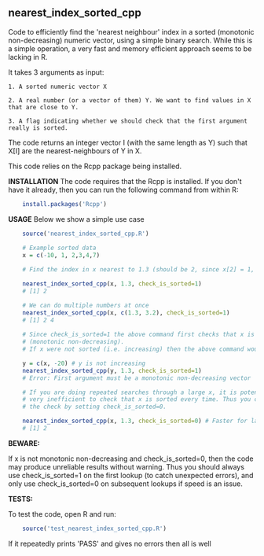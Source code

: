 **nearest_index_sorted_cpp**
----------------------------

Code to efficiently find the 'nearest neighbour' index in a sorted (monotonic
non-decreasing) numeric vector, using a simple binary search. While this is a simple
operation, a very fast and memory efficient approach seems to be lacking in R.

It takes 3 arguments as input:

    1. A sorted numeric vector X

    2. A real number (or a vector of them) Y. We want to find values in X that are close to Y.

    3. A flag indicating whether we should check that the first argument really is sorted.

The code returns an integer vector I (with the same length as Y) such that X[I]
are the nearest-neighbours of Y in X.

This code relies on the Rcpp package being installed.

**INSTALLATION**
The code requires that the Rcpp is installed. If you don't have it already, then
you can run the following command from within R:
```r
    install.packages('Rcpp')
```

**USAGE**
Below we show a simple use case

```r
    source('nearest_index_sorted_cpp.R')
   
    # Example sorted data 
    x = c(-10, 1, 2,3,4,7)

    # Find the index in x nearest to 1.3 (should be 2, since x[2] = 1, which is closest to 1.3)

    nearest_index_sorted_cpp(x, 1.3, check_is_sorted=1)
    # [1] 2

    # We can do multiple numbers at once
    nearest_index_sorted_cpp(x, c(1.3, 3.2), check_is_sorted=1)
    # [1] 2 4
   
    # Since check_is_sorted=1 the above command first checks that x is sorted
    # (monotonic non-decreasing).
    # If x were not sorted (i.e. increasing) then the above command would fail

    y = c(x, -20) # y is not increasing
    nearest_index_sorted_cpp(y, 1.3, check_is_sorted=1)
    # Error: First argument must be a monotonic non-decreasing vector

    # If you are doing repeated searches through a large x, it is potentially
    # very inefficient to check that x is sorted every time. Thus you can suppress
    # the check by setting check_is_sorted=0. 

    nearest_index_sorted_cpp(x, 1.3, check_is_sorted=0) # Faster for large x, but dangerous!
    # [1] 2
```
**BEWARE:** 

If x is not monotonic non-decreasing and check_is_sorted=0, then the code may
produce unreliable results without warning. Thus you should always use
check_is_sorted=1 on the first lookup (to catch unexpected errors), and only
use check_is_sorted=0 on subsequent lookups if speed is an issue.

**TESTS:**

To test the code, open R and run:
```r
    source('test_nearest_index_sorted_cpp.R')
```
If it repeatedly prints 'PASS' and gives no errors then all is well

